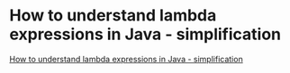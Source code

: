 # How to understand lambda expressions in Java - simplification
[How to understand lambda expressions in Java - simplification](https://aiwithcloud.com/2022/09/15/how_to_understand_lambda_expressions_in_java___simplification/)